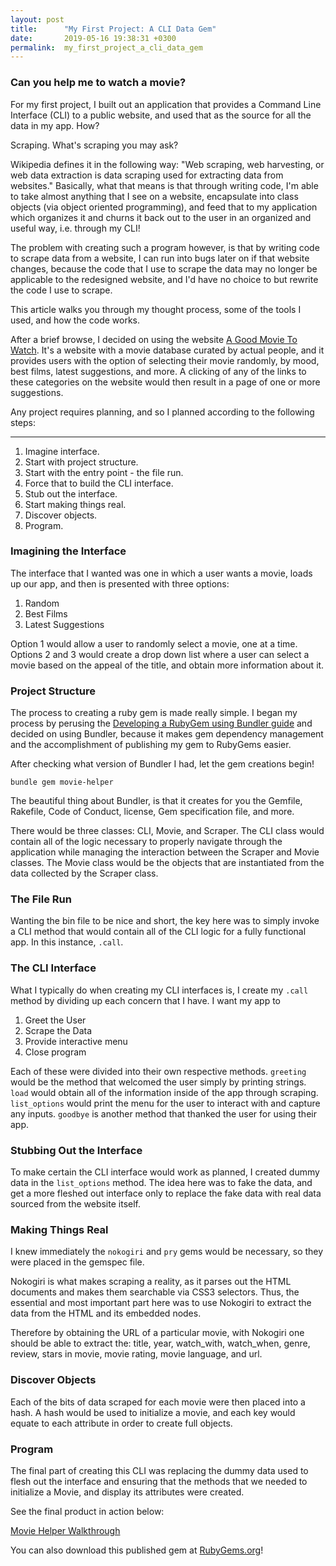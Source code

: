 ```yaml
---
layout: post
title:      "My First Project: A CLI Data Gem"
date:       2019-05-16 19:38:31 +0300
permalink:  my_first_project_a_cli_data_gem
---
```


### Can you help me to watch a movie?

For my first project, I built out an application that provides a Command Line Interface (CLI) to a public website, and used that as the source for all the data in my app. How?

Scraping. What's scraping you may ask? 

Wikipedia defines it in the following way: "Web scraping, web harvesting, or web data extraction is data scraping used for extracting data from websites." Basically, what that means is that through writing code, I'm able to take almost anything that I see on a website, encapsulate into class objects (via object oriented programming), and feed that to my application which organizes it and churns it back out to the user in an organized and useful way, i.e. through my CLI!

The problem with creating such a program however, is that by writing code to scrape data from a website, I can run into bugs later on if that website changes, because the code that I use to scrape the data may no longer be applicable to the redesigned website, and I'd have no choice to but rewrite the code I use to scrape.

This article walks you through my thought process, some of the tools I used, and how the code works.

After a brief browse, I decided on using the website [A Good Movie To Watch](https://agoodmovietowatch.com/). It's a website with a movie database curated by actual people, and it provides users with the option of selecting their movie randomly, by mood, best films,  latest suggestions, and more. A clicking of any of the links to these categories on the website would then result in a page of one or more suggestions.

Any project requires planning, and so I planned according to the following steps:

----------------

1. Imagine interface.
2. Start with project structure.
3. Start with the entry point - the file run.
4. Force that to build the CLI interface.
5. Stub out the interface.
6. Start making things real.
7. Discover objects.
8. Program.

### Imagining the Interface

The interface that I wanted was one in which a user wants a movie, loads up our app, and then is presented with three options: 

1. Random
2. Best Films
3. Latest Suggestions

Option 1 would allow a user to randomly select a movie, one at a time. Options 2 and 3 would create a drop down list where a user can select a movie based on the appeal of the title, and obtain more information about it.

### Project Structure

The process to creating a ruby gem is made really simple. I began my process by perusing the [Developing a RubyGem using Bundler guide](https://bundler.io/v1.13/guides/creating_gem) and decided on using Bundler, because it makes gem dependency management and the accomplishment of publishing my gem to RubyGems easier.

After checking what version of Bundler I had, let the gem creations begin!

`bundle gem movie-helper`

The beautiful thing about Bundler, is that it creates for you the Gemfile, Rakefile, Code of Conduct, license, Gem specification file, and more.

There would be three classes: CLI, Movie, and Scraper. The CLI class would contain all of the logic necessary to properly navigate through the application while managing the interaction between the Scraper and Movie classes. The Movie class would be the objects that are instantiated from the data collected by the Scraper class.

### The File Run

Wanting the bin file to be nice and short, the key here was to simply invoke a CLI method that would contain all of the CLI logic for a fully functional app. In this instance, `.call`.

### The CLI Interface

What I typically do when creating my CLI interfaces is, I create my `.call` method by dividing up each concern that I have. I want my app to

1. Greet the User
2. Scrape the Data
3. Provide interactive menu
4. Close program

Each of these were divided into their own respective methods. `greeting` would be the method that welcomed the user simply by printing strings.  `load` would obtain all of the information inside of the app through scraping. `list_options` would print the menu for the user to interact with and capture any inputs. `goodbye` is another method that thanked the user for using their app.

### Stubbing Out the Interface

To make certain the CLI interface would work as planned, I created dummy data in the `list_options` method. The idea here was to fake the data, and get a more fleshed out interface only to replace the fake data with real data sourced from the website itself.

### Making Things Real

I knew immediately the `nokogiri` and `pry` gems would be necessary, so they were placed in the gemspec file.

Nokogiri is what makes scraping a reality, as it parses out the HTML documents and makes them searchable via CSS3 selectors. Thus, the essential and most important part here was to use Nokogiri to extract the data from the HTML and its embedded nodes.

Therefore by obtaining the URL of a particular movie, with Nokogiri one should be able to extract the: title, year, watch_with, watch_when, genre, review, stars in movie, movie rating, movie language, and url.

### Discover Objects

Each of the bits of data scraped for each movie were then placed into a hash. A hash would be used to initialize a movie, and each key would equate to each attribute in order to create full objects.

### Program

The final part of creating this CLI was replacing the dummy data used to flesh out the interface and ensuring that the methods that we needed to initialize a Movie, and display its attributes were created.

See the final product in action below:

[Movie Helper Walkthrough](https://youtu.be/GWNkktgsH7E)

You can also download this published gem at [RubyGems.org](https://rubygems.org/gems/movie_helper)!